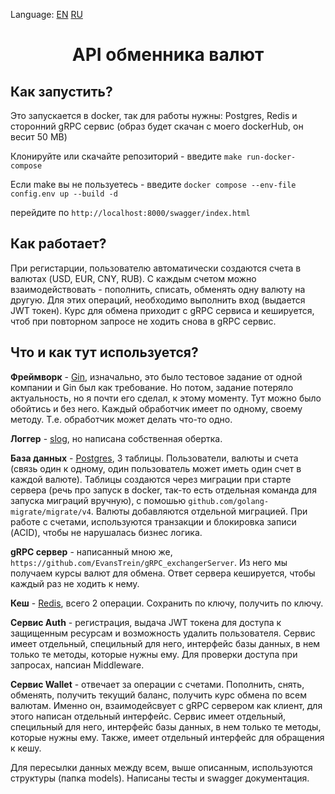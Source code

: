 Language: [EN](https://github.com/EvansTrein/RESTful_exchangerServer/blob/main/README.md) [RU](https://github.com/EvansTrein/RESTful_exchangerServer/blob/main/readmeRU.md)

<div align="center">
  <h1>API обменника валют</h1>
</div>

<div>
  <h2>Как запустить?</h2>
</div>

Это запускается в docker, так для работы нужны: Postgres, Redis и сторонний gRPC сервис (образ будет скачан с моего dockerHub, он весит 50 MB)

Клонируйте или скачайте репозиторий - введите `make run-docker-compose`

Если make вы не пользуетесь - введите `docker compose --env-file config.env up --build -d`

перейдите по `http://localhost:8000/swagger/index.html`

<div>
  <h2>Как работает?</h2>
</div>

При регистарции, пользователю автоматически создаются счета в валютах (USD, EUR, CNY, RUB). С каждым счетом можно взаимодействовать - пополнить, списать, обменять одну валюту на другую. Для этих операций, необходимо выполнить вход (выдается JWT токен). Курс для обмена приходит с gRPC сервиса и кешируется, чтоб при повторном запросе не ходить снова в gRPC сервис. 

<div>
  <h2>Что и как тут используется?</h2>
</div>

**Фреймворк** - <u>Gin</u>, изначально, это было тестовое задание от одной компании и Gin был как требование. Но потом, задание потеряло актуальность, но я почти его сделал, к этому моменту. Тут можно было обойтись и без него. Каждый обработчик имеет по одному, своему методу. Т.е. обработчик может делать что-то одно. 

**Логгер** - <u>slog</u>, но написана собственная обертка. 

**База данных** - <u>Postgres</u>, 3 таблицы. Пользователи, валюты и счета (связь один к одному, один пользователь может иметь один счет в каждой валюте). Таблицы создаются через миграции при старте сервера (речь про запуск в docker, так-то есть отдельная команда для запуска миграций вручную), с помошью `github.com/golang-migrate/migrate/v4`. Валюты добавляются отдельной миграцией. При работе с счетами, используются транзакции и блокировка записи (ACID), чтобы не нарушалась бизнес логика.

**gRPC сервер** - написанный мною же, `https://github.com/EvansTrein/gRPC_exchangerServer`. Из него мы получаем курсы валют для обмена. Ответ сервера кешируется, чтобы каждый раз не ходить к нему.

**Кеш** - <u>Redis</u>, всего 2 операции. Сохранить по ключу, получить по ключу.

**Сервис Auth** - регистрация, выдача JWT токена для доступа к защищенным ресурсам и возможность удалить пользователя. Сервис имеет отдельный, специльный для него, интерфейс базы данных, в нем только те методы, которые нужны ему. Для проверки доступа при запросах, напсиан Middleware. 

**Сервис Wallet** - отвечает за операции с счетами. Пополнить, снять, обменять, получить текущий баланс, получить курс обмена по всем валютам. Именно он, взаимодейсвует с gRPC сервером как клиент, для этого написан отдельный интерфейс. Сервис имеет отдельный, специльный для него, интерфейс базы данных, в нем только те методы, которые нужны ему. Также, имеет отдельный интерфейс для обращения к кешу.

Для пересылки данных между всем, выше описанным, используются структуры (папка models). Написаны тесты и swagger документация.